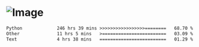 # ![Image](https://github.com/user-attachments/assets/5f2d2b12-d836-424c-876f-cb0c9a5d9144)

<!--START_SECTION:waka-->

```txt
Python             246 hrs 39 mins >>>>>>>>>>>>>>>>>========   68.70 %
Other              11 hrs 5 mins   >========================   03.09 %
Text               4 hrs 38 mins   =========================   01.29 %
```

<!--END_SECTION:waka-->
